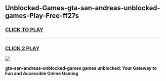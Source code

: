 
## Unblocked-Games-gta-san-andreas-unblocked-games-Play-Free-ff27s
<h3>
<a href="https://premium76.site?title=gta-san-andreas-unblocked-games&ref=23A">CLICK TO PLAY</a></h3>
<hr>

<h3>
<a href="https://premium76.site?title=gta-san-andreas-unblocked-games&ref=23A">CLICK 2 PLAY</a>
  
</h3>

<a href="https://premium76.site?title=gta-san-andreas-unblocked-games&ref=23A"><img src="https://clearcache.store/games.png"></a>


**gta-san-andreas-unblocked-games games unblocked: Your Gateway to Fun and Accessible Online Gaming**

